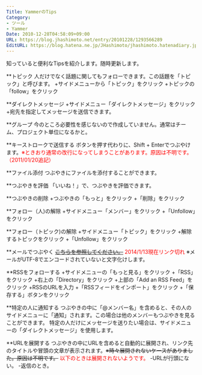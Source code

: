 ```yaml
---
Title: YammerのTips
Category:
- ツール
- Yammer
Date: 2010-12-28T04:58:09+09:00
URL: https://blog.jhashimoto.net/entry/20101228/1293566289
EditURL: https://blog.hatena.ne.jp/JHashimoto/jhashimoto.hatenadiary.jp/atom/entry/12921228815717258360
---
```


知っていると便利なTipsを紹介します。随時更新します。

**トピック
人だけでなく話題に関してもフォローできます。この話題を「トピック」と呼びます。
+サイドメニューから「トピック」をクリック
+トピックの「follow」をクリック

**ダイレクトメッセージ
+サイドメニュー「ダイレクトメッセージ」をクリック
+宛先を指定してメッセージを送信できます。

**グループ
今のところ必要性を感じないので作成していません。通常はチーム、プロジェクト単位になるかと。

**キーストロークで送信する
ボタンを押す代わりに、Shift + Enterでつぶやけます。<span style="color:#FF0000;">※ときおり通常の改行になってしまうことがあります。原因は不明です。（2011/01/20追記）</span>

**ファイル添付
つぶやきにファイルを添付することができます。

**つぶやきを評価
「いいね！」で、つぶやきを評価できます。

**つぶやきの削除
+つぶやきの「もっと」をクリック
+「削除」をクリック

**フォロー（人)の解除
+サイドメニュー「メンバー」をクリック
+「Unfollow」をクリック

**フォロー（トピック)の解除
+サイドメニュー「トピック」をクリック
+解除するトピックをクリック
+「Unfollow」をクリック

**メールでつぶやく
<strike><a href="https://www.yammer.com/company/email?locale=ja">こちらを参照してください。</a></strike>
<span style="color:red;">2014/1/13現在リンク切れ</span>
※メールがUTF-8でエンコードされていないと文字化けします。

**RSSをフォローする
+サイドメニューの「もっと見る」をクリック
+「RSS」をクリック
+右上の「Directory」をクリック
+上部の「Add an RSS Feed」をクリック
+RSSのURLを入力
+「RSSフィードをインポート」をクリック
+「保存する」ボタンをクリック

**特定の人に通知する
つぶやきの中に「@メンバー名」を含めると、その人のサイドメニューに「通知」されます。この場合は他のメンバーもつぶやきを見ることができます。
特定の人だけにメッセージを送りたい場合は、サイドメニューの「ダイレクトメッセージ」を使用します。

**URLを展開する
つぶやきの中にURLを含めると自動的に展開され、リンク先のタイトルや冒頭の文章が表示されます。<del datetime="2011-01-20T14:53:15+09:00">※時々展開されないケースがありました。原因は不明です。</del>
<span style="color:#FF0000;">以下のときは展開されないようです。</span>
-URLが行頭にない。
-返信のとき。
